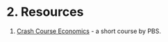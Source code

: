 # 2. Resources

1. [Crash Course Economics](https://youtube.com/playlist?list=PL8dPuuaLjXtPNZwz5_o_5uirJ8gQXnhEO) - a short course by PBS.
